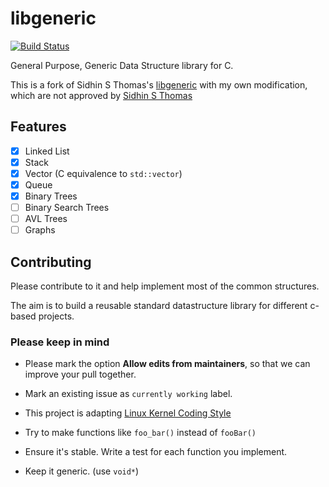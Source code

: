# libgeneric
[![Build Status](https://travis-ci.org/TravorLZH/libgeneric.svg?branch=master)](https://travis-ci.org/TravorLZH/libgeneric)

General Purpose, Generic Data Structure library for C.

This is a fork of Sidhin S Thomas's [libgeneric](https://github.com/TravorLZH/libgeneric) with my own modification, which are not approved by [Sidhin S Thomas](https://github.com/ParadoxZero)

## Features

- [x] Linked List
- [x] Stack
- [x] Vector (C equivalence to `std::vector`)
- [x] Queue
- [x] Binary Trees
- [ ] Binary Search Trees
- [ ] AVL Trees
- [ ] Graphs

## Contributing
Please contribute to it and help implement most of the common structures. 

The aim is to build a reusable standard datastructure library for different c-based projects. 

### Please keep in mind

- Please mark the option **Allow edits from maintainers**, so that we can improve your pull together.
  
- Mark an existing issue as `currently working` label.

- This project is adapting [Linux Kernel Coding Style][1]

- Try to make functions like `foo_bar()` instead of `fooBar()`

- Ensure it's stable. Write a test for each function you implement.

- Keep it generic. (use `void*`)

[1]: https://www.kernel.org/doc/html/v4.10/process/coding-style.html

